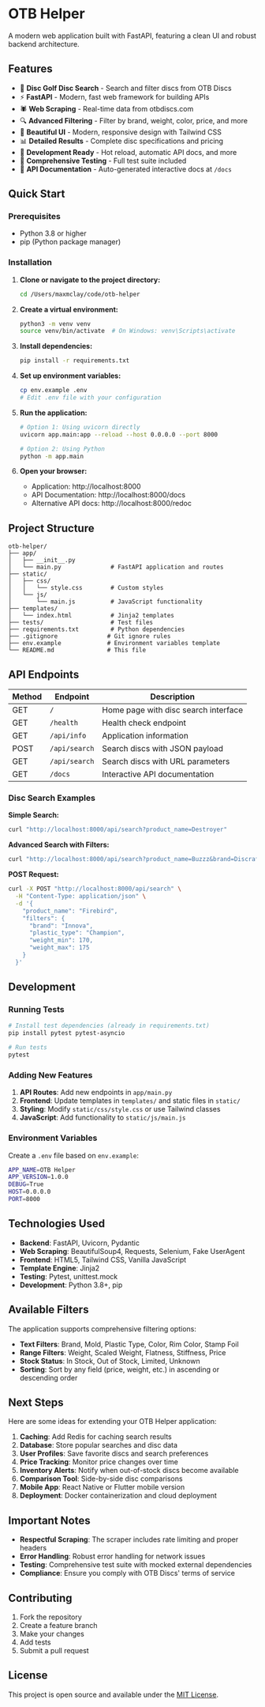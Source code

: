 # OTB Helper

A modern web application built with FastAPI, featuring a clean UI and robust backend architecture.

## Features

- 🥏 **Disc Golf Disc Search** - Search and filter discs from OTB Discs
- ⚡ **FastAPI** - Modern, fast web framework for building APIs
- 🕷️ **Web Scraping** - Real-time data from otbdiscs.com
- 🔍 **Advanced Filtering** - Filter by brand, weight, color, price, and more
- 🎨 **Beautiful UI** - Modern, responsive design with Tailwind CSS
- 📊 **Detailed Results** - Complete disc specifications and pricing
- 🔧 **Development Ready** - Hot reload, automatic API docs, and more
- 🧪 **Comprehensive Testing** - Full test suite included
- 📝 **API Documentation** - Auto-generated interactive docs at `/docs`

## Quick Start

### Prerequisites

- Python 3.8 or higher
- pip (Python package manager)

### Installation

1. **Clone or navigate to the project directory:**
   ```bash
   cd /Users/maxmclay/code/otb-helper
   ```

2. **Create a virtual environment:**
   ```bash
   python3 -m venv venv
   source venv/bin/activate  # On Windows: venv\Scripts\activate
   ```

3. **Install dependencies:**
   ```bash
   pip install -r requirements.txt
   ```

4. **Set up environment variables:**
   ```bash
   cp env.example .env
   # Edit .env file with your configuration
   ```

5. **Run the application:**
   ```bash
   # Option 1: Using uvicorn directly
   uvicorn app.main:app --reload --host 0.0.0.0 --port 8000
   
   # Option 2: Using Python
   python -m app.main
   ```

6. **Open your browser:**
   - Application: http://localhost:8000
   - API Documentation: http://localhost:8000/docs
   - Alternative API docs: http://localhost:8000/redoc

## Project Structure

```
otb-helper/
├── app/
│   ├── __init__.py
│   └── main.py              # FastAPI application and routes
├── static/
│   ├── css/
│   │   └── style.css        # Custom styles
│   └── js/
│       └── main.js          # JavaScript functionality
├── templates/
│   └── index.html           # Jinja2 templates
├── tests/                   # Test files
├── requirements.txt         # Python dependencies
├── .gitignore              # Git ignore rules
├── env.example             # Environment variables template
└── README.md               # This file
```

## API Endpoints

| Method | Endpoint | Description |
|--------|----------|-------------|
| GET    | `/`      | Home page with disc search interface |
| GET    | `/health` | Health check endpoint |
| GET    | `/api/info` | Application information |
| POST   | `/api/search` | Search discs with JSON payload |
| GET    | `/api/search` | Search discs with URL parameters |
| GET    | `/docs`  | Interactive API documentation |

### Disc Search Examples

**Simple Search:**
```bash
curl "http://localhost:8000/api/search?product_name=Destroyer"
```

**Advanced Search with Filters:**
```bash
curl "http://localhost:8000/api/search?product_name=Buzzz&brand=Discraft&weight_min=175&weight_max=180&color=Blue"
```

**POST Request:**
```bash
curl -X POST "http://localhost:8000/api/search" \
  -H "Content-Type: application/json" \
  -d '{
    "product_name": "Firebird",
    "filters": {
      "brand": "Innova",
      "plastic_type": "Champion",
      "weight_min": 170,
      "weight_max": 175
    }
  }'
```

## Development

### Running Tests

```bash
# Install test dependencies (already in requirements.txt)
pip install pytest pytest-asyncio

# Run tests
pytest
```

### Adding New Features

1. **API Routes**: Add new endpoints in `app/main.py`
2. **Frontend**: Update templates in `templates/` and static files in `static/`
3. **Styling**: Modify `static/css/style.css` or use Tailwind classes
4. **JavaScript**: Add functionality to `static/js/main.js`

### Environment Variables

Create a `.env` file based on `env.example`:

```bash
APP_NAME=OTB Helper
APP_VERSION=1.0.0
DEBUG=True
HOST=0.0.0.0
PORT=8000
```

## Technologies Used

- **Backend**: FastAPI, Uvicorn, Pydantic
- **Web Scraping**: BeautifulSoup4, Requests, Selenium, Fake UserAgent
- **Frontend**: HTML5, Tailwind CSS, Vanilla JavaScript
- **Template Engine**: Jinja2
- **Testing**: Pytest, unittest.mock
- **Development**: Python 3.8+, pip

## Available Filters

The application supports comprehensive filtering options:

- **Text Filters**: Brand, Mold, Plastic Type, Color, Rim Color, Stamp Foil
- **Range Filters**: Weight, Scaled Weight, Flatness, Stiffness, Price
- **Stock Status**: In Stock, Out of Stock, Limited, Unknown
- **Sorting**: Sort by any field (price, weight, etc.) in ascending or descending order

## Next Steps

Here are some ideas for extending your OTB Helper application:

1. **Caching**: Add Redis for caching search results
2. **Database**: Store popular searches and disc data
3. **User Profiles**: Save favorite discs and search preferences  
4. **Price Tracking**: Monitor price changes over time
5. **Inventory Alerts**: Notify when out-of-stock discs become available
6. **Comparison Tool**: Side-by-side disc comparisons
7. **Mobile App**: React Native or Flutter mobile version
8. **Deployment**: Docker containerization and cloud deployment

## Important Notes

- **Respectful Scraping**: The scraper includes rate limiting and proper headers
- **Error Handling**: Robust error handling for network issues
- **Testing**: Comprehensive test suite with mocked external dependencies
- **Compliance**: Ensure you comply with OTB Discs' terms of service

## Contributing

1. Fork the repository
2. Create a feature branch
3. Make your changes
4. Add tests
5. Submit a pull request

## License

This project is open source and available under the [MIT License](LICENSE).
